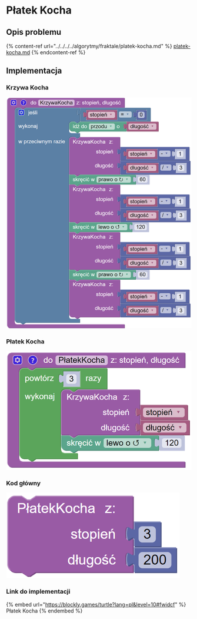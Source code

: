 # Płatek Kocha

## Opis problemu

{% content-ref url="../../../../algorytmy/fraktale/platek-kocha.md" %}
[platek-kocha.md](../../../../algorytmy/fraktale/platek-kocha.md)
{% endcontent-ref %}

## Implementacja

### Krzywa Kocha

![Funkcja rysujące krzywą Kocha](<../../../../.gitbook/assets/image (14).png>)

### Płatek Kocha

![Funkcja rysująca płatek Kocha](<../../../../.gitbook/assets/image (16).png>)

### Kod główny

![Wywołanie funkcji rysującej płatek Kocha](<../../../../.gitbook/assets/image (17).png>)

### Link do implementacji

{% embed url="https://blockly.games/turtle?lang=pl&level=10#fwidcf" %}
Płatek Kocha
{% endembed %}
